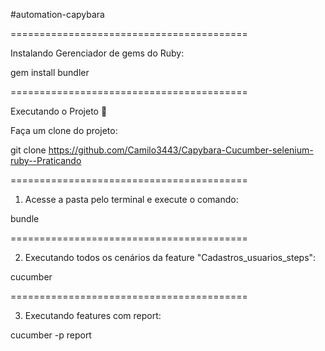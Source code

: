 #automation-capybara

========================================= 


Instalando Gerenciador de gems do Ruby:



gem install bundler

=========================================

Executando o Projeto 🎯

Faça um clone do projeto:


git clone https://github.com/Camilo3443/Capybara-Cucumber-selenium-ruby--Praticando

=========================================

1. Acesse a pasta pelo terminal e execute o comando:



bundle


=========================================



2. Executando todos os cenários da feature "Cadastros_usuarios_steps":


cucumber

========================================= 


3. Executando features com report:

cucumber -p report
